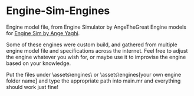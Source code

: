 # Engine-Sim-Engines
Engine model file, from Engine Simulator by AngeTheGreat
Engine models for [Engine Sim by Ange Yaghi](https://github.com/ange-yaghi/engine-sim/).

Some of these engines were custom build, and gathered from multiple engine model file and specifications across the internet. Feel free to adjust the engine whatever you wish for, or maybe use it to improvise the engine based on your knowledge.

Put the files under \assets\engines\ or \assets\engines[your own engine folder name] and type the appropriate path into main.mr and everything should work just fine!
